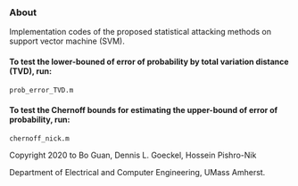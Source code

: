 ### About

Implementation codes of the proposed statistical attacking methods on support vector machine (SVM).

#### To test the lower-bouned of error of probability by total variation distance (TVD), run:

```bash
prob_error_TVD.m
```

#### To test the Chernoff bounds for estimating the upper-bound of error of probability, run:

```bash
chernoff_nick.m
```

Copyright 2020 to Bo Guan, Dennis L. Goeckel, Hossein Pishro-Nik

Department of Electrical and Computer Engineering, UMass Amherst.
